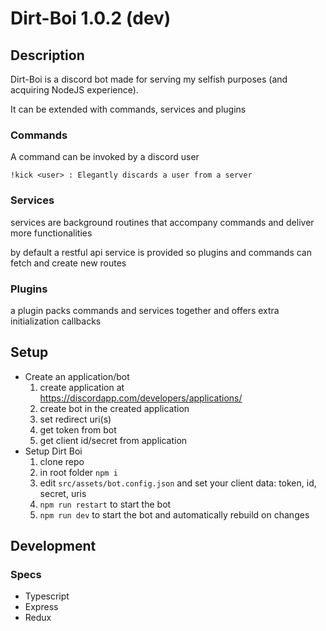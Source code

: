 # Dirt-Boi 1.0.2 (dev)

## Description

Dirt-Boi is a discord bot made for serving my selfish purposes (and acquiring NodeJS experience).

It can be extended with commands, services and plugins

### Commands

A command can be invoked by a discord user

```
!kick <user> : Elegantly discards a user from a server
```

### Services

services are background routines that accompany commands and deliver more functionalities

by default a restful api service is provided so plugins and commands can fetch and create new routes

### Plugins

a plugin packs commands and services together and offers extra initialization callbacks

## Setup

* Create an application/bot
    1. create application at https://discordapp.com/developers/applications/
    1. create bot in the created application
    1. set redirect uri(s)
    1. get token from bot
    1. get client id/secret from application
* Setup Dirt Boi
    1. clone repo
    1. in root folder `npm i`
    1. edit `src/assets/bot.config.json` and set your client data: token, id, secret, uris
    1. `npm run restart` to start the bot
    1. `npm run dev` to start the bot and automatically rebuild on changes
    
## Development

### Specs
* Typescript
* Express
* Redux

